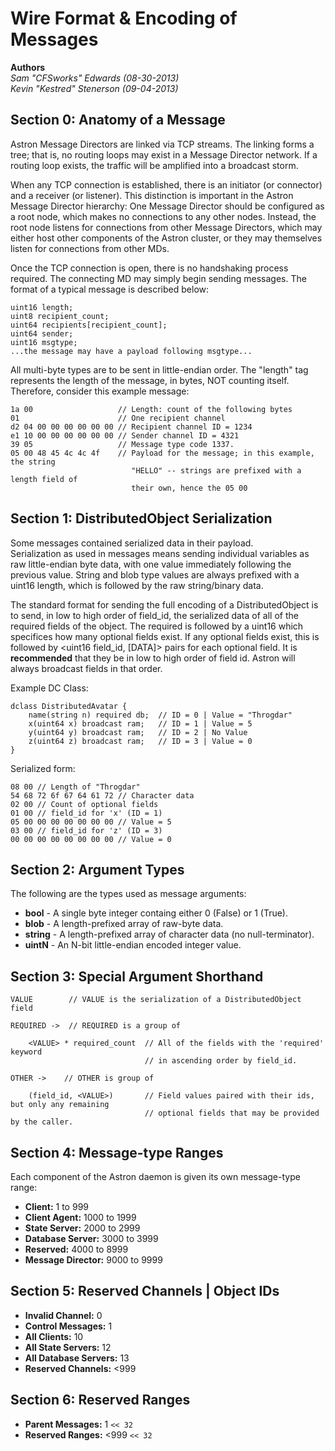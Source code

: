Wire Format & Encoding of Messages
==================================
**Authors**  
_Sam "CFSworks" Edwards (08-30-2013)_  
_Kevin "Kestred" Stenerson (09-04-2013)_   


## Section 0: Anatomy of a Message ##

Astron Message Directors are linked via TCP streams. The linking forms a
tree; that is, no routing loops may exist in a Message Director network. If a
routing loop exists, the traffic will be amplified into a broadcast storm.

When any TCP connection is established, there is an initiator (or connector)
and a receiver (or listener). This distinction is important in the Astron
Message Director hierarchy: One Message Director should be configured as a
root node, which makes no connections to any other nodes. Instead, the root
node listens for connections from other Message Directors, which may either
host other components of the Astron cluster, or they may themselves listen
for connections from other MDs.

Once the TCP connection is open, there is no handshaking process required. The
connecting MD may simply begin sending messages. The format of a typical
message is described below:

    uint16 length;
    uint8 recipient_count;
    uint64 recipients[recipient_count];
    uint64 sender;
    uint16 msgtype;
    ...the message may have a payload following msgtype...

All multi-byte types are to be sent in little-endian order. The "length" tag
represents the length of the message, in bytes, NOT counting itself.
Therefore, consider this example message:

    1a 00                   // Length: count of the following bytes
    01                      // One recipient channel
    d2 04 00 00 00 00 00 00 // Recipient channel ID = 1234
    e1 10 00 00 00 00 00 00 // Sender channel ID = 4321
    39 05                   // Message type code 1337.
    05 00 48 45 4c 4c 4f    // Payload for the message; in this example, the string
                               "HELLO" -- strings are prefixed with a length field of
                               their own, hence the 05 00


## Section 1: DistributedObject Serialization ##
Some messages contained serialized data in their payload.  
Serialization as used in messages means sending individual
variables as raw little-endian byte data, with one value
immediately following the previous value. String and blob type
values are always prefixed with a uint16 length, which is
followed by the raw string/binary data.

The standard format for sending the full encoding of a
DistributedObject is to send, in low to high order of field_id,
the serialized data of all of the required fields of the object.
The required is followed by a uint16 which specifices how many
optional fields exist. If any optional fields exist, this is
followed by <uint16 field_id, [DATA]> pairs for each optional
field. It is **recommended** that they be in low to high order of
field id.  Astron will always broadcast fields in that order.

Example DC Class:

    dclass DistributedAvatar {
        name(string n) required db;  // ID = 0 | Value = "Throgdar"
        x(uint64 x) broadcast ram;   // ID = 1 | Value = 5
        y(uint64 y) broadcast ram;   // ID = 2 | No Value
        z(uint64 z) broadcast ram;   // ID = 3 | Value = 0
    }

Serialized form:

    08 00 // Length of "Throgdar"
    54 68 72 6f 67 64 61 72 // Character data
    02 00 // Count of optional fields
    01 00 // field_id for 'x' (ID = 1)
    05 00 00 00 00 00 00 00 // Value = 5
    03 00 // field_id for 'z' (ID = 3)
    00 00 00 00 00 00 00 00 // Value = 0

## Section 2: Argument Types ##
The following are the types used as message arguments:

 * __bool__ - A single byte integer containg either 0 (False) or 1 (True).
 * __blob__ - A length-prefixed array of raw-byte data.
 * __string__ - A length-prefixed array of character data (no null-terminator).
 * __uintN__ - An N-bit little-endian encoded integer value.

## Section 3: Special Argument Shorthand ##
    VALUE        // VALUE is the serialization of a DistributedObject field

    REQUIRED ->  // REQUIRED is a group of

        <VALUE> * required_count  // All of the fields with the 'required' keyword
                                  // in ascending order by field_id.

    OTHER ->    // OTHER is group of

        (field_id, <VALUE>)       // Field values paired with their ids, but only any remaining
                                  // optional fields that may be provided by the caller.


## Section 4: Message-type Ranges ##
Each component of the Astron daemon is given its own message-type range:

 - **Client:**              1 to  999
 - **Client Agent:**     1000 to 1999
 - **State Server:**     2000 to 2999
 - **Database Server:**  3000 to 3999
 - **Reserved:**         4000 to 8999
 - **Message Director:** 9000 to 9999


 ## Section 5: Reserved Channels | Object IDs ##

 - **Invalid Channel:**         0
 - **Control Messages:**        1
 - **All Clients:**            10
 - **All State Servers:**      12
 - **All Database Servers:**   13
 - **Reserved Channels:**    <999


 ## Section 6: Reserved Ranges ##

 - **Parent Messages:**     1 `<< 32`
 - **Reserved Ranges:**  <999 `<< 32`
